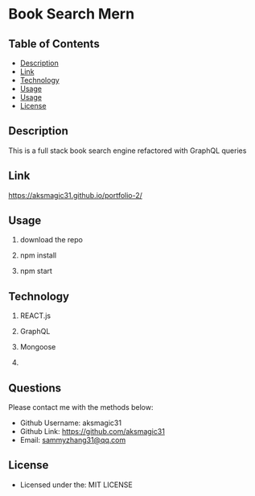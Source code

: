 # Book Search Mern

## Table of Contents
- [Description](#description)
- [Link](#Link)
- [Technology](#technology)
- [Usage](#usage)
- [Usage](#usage)
- [License](#license)


## Description

This is a full stack book search engine refactored with GraphQL queries 

## Link
https://aksmagic31.github.io/portfolio-2/


## Usage

1. download the repo

2. npm install

3. npm start



## Technology

1. REACT.js

2. GraphQL

3. Mongoose

4. 
## Questions
Please contact me with the methods below:
- Github Username: aksmagic31
- Github Link: https://github.com/aksmagic31 
- Email: sammyzhang31@qq.com

## License

- Licensed under the:  MIT LICENSE

